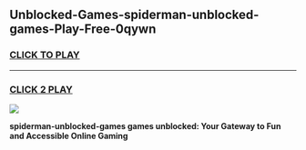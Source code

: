 
## Unblocked-Games-spiderman-unblocked-games-Play-Free-0qywn
<h3>
<a href="https://premium76.site?title=spiderman-unblocked-games&ref=23A">CLICK TO PLAY</a></h3>
<hr>

<h3>
<a href="https://premium76.site?title=spiderman-unblocked-games&ref=23A">CLICK 2 PLAY</a>
  
</h3>

<a href="https://premium76.site?title=spiderman-unblocked-games&ref=23A"><img src="https://clearcache.store/games.png"></a>


**spiderman-unblocked-games games unblocked: Your Gateway to Fun and Accessible Online Gaming**
